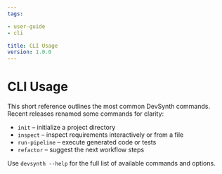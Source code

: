 ```yaml
---
tags:

- user-guide
- cli

title: CLI Usage
version: 1.0.0
---
```


# CLI Usage

This short reference outlines the most common DevSynth commands. Recent releases renamed some commands for clarity:

- `init` – initialize a project directory
- `inspect` – inspect requirements interactively or from a file
- `run-pipeline` – execute generated code or tests
- `refactor` – suggest the next workflow steps


Use `devsynth --help` for the full list of available commands and options.